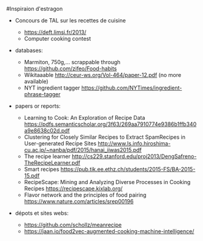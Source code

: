 #Inspiraion d'estragon

- Concours de TAL sur les recettes de cuisine
   - https://deft.limsi.fr/2013/
   - Computer cooking contest

- databases:
   - Marmiton, 750g,... scrappable through https://github.com/zifeo/Food-habits
   - Wikitaaable http://ceur-ws.org/Vol-464/paper-12.pdf (no more available)
   - NYT ingredient tagger https://github.com/NYTimes/ingredient-phrase-tagger

- papers or reports:
   - Learning to Cook: An Exploration of Recipe Data https://pdfs.semanticscholar.org/3f63/269aa7910774e9386b1ffb340a9e8638c02d.pdf
   - Clustering for Closely Similar Recipes to Extract SpamRecipes in User-generated Recipe Sites http://www.ls.info.hiroshima-cu.ac.jp/~nanba/pdf/2015/hanai_iiwas2015.pdf
   - The recipe learner http://cs229.stanford.edu/proj2013/DengSafreno-TheRecipeLearner.pdf
   - Smart recipes https://pub.tik.ee.ethz.ch/students/2015-FS/BA-2015-15.pdf
   - RecipeScape: Mining and Analyzing Diverse Processes in Cooking Recipes https://recipescape.kixlab.org/
   - Flavor network and the principles of food pairing https://www.nature.com/articles/srep00196

- dépots et sites webs:
  - https://github.com/schollz/meanrecipe
  - https://jaan.io/food2vec-augmented-cooking-machine-intelligence/